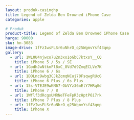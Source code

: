 ```yaml
---
layout: produk-casinghp
title: Legend of Zelda Ben Drowned iPhone Case
categories: apple

# Produk
product-title: Legend of Zelda Ben Drowned iPhone Case
harga: 90000
sku: hn-3083
image-drive: 1fFzIwsFLSr6uNhrO_q25WgmvYsf43qnp
gallery:
  - url: 1WL0U4njwco7u2n3xo1oGbC7ktxsY__CQ
    title: iPhone 5 / 5s / SE
  - url: 1GodhJwNtknFl8xC_8Vd7d9ZmqECLVe7K
    title: iPhone 6 / 6s
  - url: 1DOLnc9wbg3CJkZcmqNCuj70FsqwgRUcG
    title: iPhone 6 Plus / 6s Plus
  - url: 15s-VTEJE9wKN67-ObVYz36mElY7HRqGd
    title: iPhone 7 / 8
  - url: 1Wflf3dRcgxUMRNeTFeFpR3zHptP6i7rk
    title: iPhone 7 Plus / 8 Plus
  - url: 1fFzIwsFLSr6uNhrO_q25WgmvYsf43qnp
    title: iPhone X
---
```

